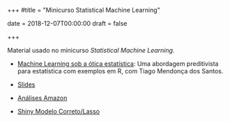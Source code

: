 +++
#title = "Minicurso Statistical Machine Learning"

date = 2018-12-07T00:00:00
draft = false

+++

Material usado no minicurso *Statistical Machine Learning*.

* [Machine Learning sob a ótica estatística](../sml.pdf): Uma abordagem preditivista para estatística com exemplos em R, com Tiago Mendonça
dos Santos.

* [Slides](../img/sml//minicurso_SML.pdf)

* [Análises Amazon](../img/sml/analises_SML.html)

* [Shiny Modelo Correto/Lasso](../img/sml/shiny_SML.Rmd)